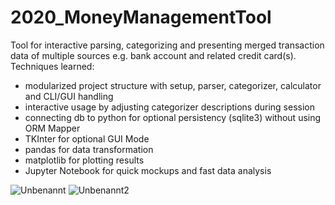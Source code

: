 # 2020_MoneyManagementTool
Tool for interactive parsing, categorizing and presenting merged transaction data of multiple sources e.g. bank account and related credit card(s).
Techniques learned:
 - modularized project structure with setup, parser, categorizer, calculator and CLI/GUI handling
 - interactive usage by adjusting categorizer descriptions during session
 - connecting db to python for optional persistency (sqlite3) without using ORM Mapper
 - TKInter for optional GUI Mode
 - pandas for data transformation
 - matplotlib for plotting results
 - Jupyter Notebook for quick mockups and fast data analysis
 
![Unbenannt](https://user-images.githubusercontent.com/53125566/122550634-328e5e80-d034-11eb-9ace-59be52ae55e0.PNG)
![Unbenannt2](https://user-images.githubusercontent.com/53125566/122550639-34582200-d034-11eb-9557-df819f358405.PNG)
